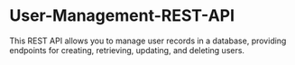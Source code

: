 # User-Management-REST-API
This REST API allows you to manage user records in a database, providing endpoints for creating, retrieving, updating, and deleting users.

